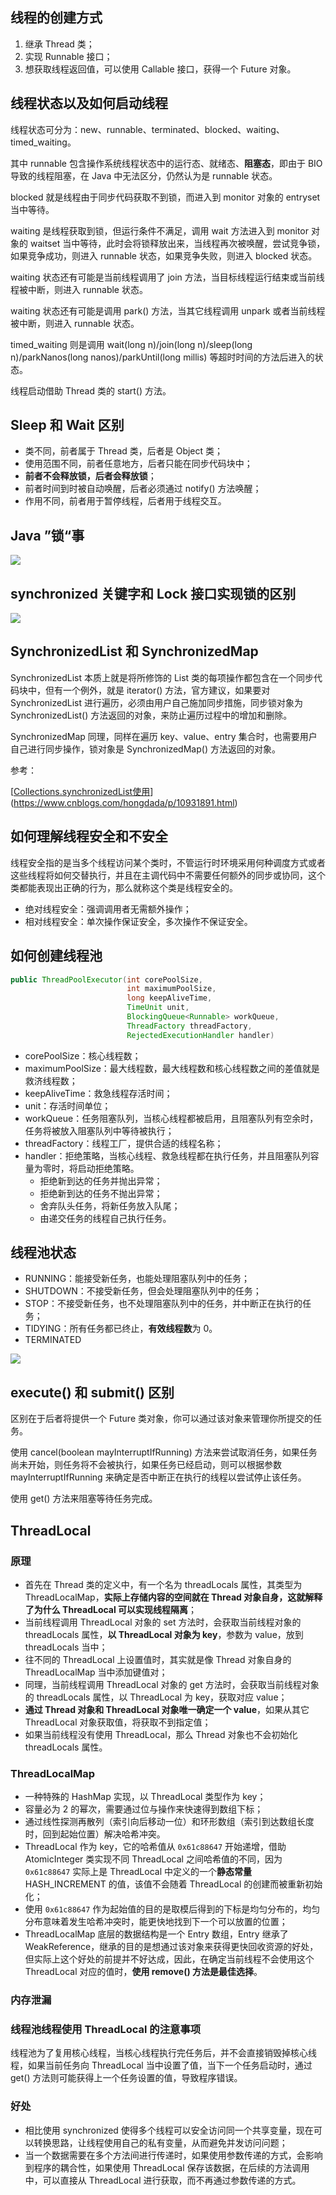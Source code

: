 ## 线程的创建方式

1. 继承 Thread 类；
2. 实现 Runnable 接口；
3. 想获取线程返回值，可以使用 Callable 接口，获得一个 Future 对象。

## 线程状态以及如何启动线程

线程状态可分为：new、runnable、terminated、blocked、waiting、timed_waiting。

其中 runnable 包含操作系统线程状态中的运行态、就绪态、**阻塞态**，即由于 BIO 导致的线程阻塞，在 Java 中无法区分，仍然认为是 runnable 状态。

blocked 就是线程由于同步代码获取不到锁，而进入到 monitor 对象的 entryset 当中等待。

waiting 是线程获取到锁，但运行条件不满足，调用 wait 方法进入到 monitor 对象的 waitset 当中等待，此时会将锁释放出来，当线程再次被唤醒，尝试竞争锁，如果竞争成功，则进入 runnable 状态，如果竞争失败，则进入 blocked 状态。

waiting 状态还有可能是当前线程调用了 join 方法，当目标线程运行结束或当前线程被中断，则进入 runnable 状态。

waiting 状态还有可能是调用 park() 方法，当其它线程调用 unpark 或者当前线程被中断，则进入 runnable 状态。

timed_waiting 则是调用 wait(long n)/join(long n)/sleep(long n)/parkNanos(long nanos)/parkUntil(long millis) 等超时时间的方法后进入的状态。

线程启动借助 Thread 类的 start() 方法。

## Sleep 和 Wait 区别

- 类不同，前者属于 Thread 类，后者是 Object 类；
- 使用范围不同，前者任意地方，后者只能在同步代码块中；
- **前者不会释放锁，后者会释放锁**；
- 前者时间到时被自动唤醒，后者必须通过 notify() 方法唤醒；
- 作用不同，前者用于暂停线程，后者用于线程交互。

## Java ”锁“事

<img src="https://awps-assets.meituan.net/mit-x/blog-images-bundle-2018b/7f749fc8.png">

## synchronized 关键字和 Lock 接口实现锁的区别

<img src="https://p0.meituan.net/travelcube/412d294ff5535bbcddc0d979b2a339e6102264.png">

## SynchronizedList 和 SynchronizedMap

SynchronizedList 本质上就是将所修饰的 List 类的每项操作都包含在一个同步代码块中，但有一个例外，就是 iterator() 方法，官方建议，如果要对 SynchronizedList 进行遍历，必须由用户自己施加同步措施，同步锁对象为  SynchronizedList() 方法返回的对象，来防止遍历过程中的增加和删除。

SynchronizedMap 同理，同样在遍历 key、value、entry 集合时，也需要用户自己进行同步操作，锁对象是 SynchronizedMap() 方法返回的对象。

参考：

[[Collections.synchronizedList使用](https://www.cnblogs.com/hongdada/p/10931891.html)](https://www.cnblogs.com/hongdada/p/10931891.html)

## 如何理解线程安全和不安全

线程安全指的是当多个线程访问某个类时，不管运行时环境采用何种调度方式或者这些线程将如何交替执行，并且在主调代码中不需要任何额外的同步或协同，这个类都能表现出正确的行为，那么就称这个类是线程安全的。

- 绝对线程安全：强调调用者无需额外操作；
- 相对线程安全：单次操作保证安全，多次操作不保证安全。

## 如何创建线程池

```java
public ThreadPoolExecutor(int corePoolSize,
                          int maximumPoolSize,
                          long keepAliveTime,
                          TimeUnit unit,
                          BlockingQueue<Runnable> workQueue,
                          ThreadFactory threadFactory,
                          RejectedExecutionHandler handler)
```

- corePoolSize：核心线程数；
- maximumPoolSize：最大线程数，最大线程数和核心线程数之间的差值就是救济线程数；
- keepAliveTime：救急线程存活时间；
- unit：存活时间单位；
- workQueue：任务阻塞队列，当核心线程都被启用，且阻塞队列有空余时，任务将被放入阻塞队列中等待被执行；
- threadFactory：线程工厂，提供合适的线程名称；
- handler：拒绝策略，当核心线程、救急线程都在执行任务，并且阻塞队列容量为零时，将启动拒绝策略。
  - 拒绝新到达的任务并抛出异常；
  - 拒绝新到达的任务不抛出异常；
  - 舍弃队头任务，将新任务放入队尾；
  - 由递交任务的线程自己执行任务。

## 线程池状态

- RUNNING：能接受新任务，也能处理阻塞队列中的任务；
- SHUTDOWN：不接受新任务，但会处理阻塞队列中的任务；
- STOP：不接受新任务，也不处理阻塞队列中的任务，并中断正在执行的任务；
- TIDYING：所有任务都已终止，**有效线程数**为 0。
- TERMINATED

<img src="https://p0.meituan.net/travelcube/582d1606d57ff99aa0e5f8fc59c7819329028.png">

## execute() 和 submit() 区别

区别在于后者将提供一个 Future 类对象，你可以通过该对象来管理你所提交的任务。

使用 cancel(boolean mayInterruptIfRunning) 方法来尝试取消任务，如果任务尚未开始，则任务将不会被执行，如果任务已经启动，则可以根据参数 mayInterruptIfRunning 来确定是否中断正在执行的线程以尝试停止该任务。

使用 get() 方法来阻塞等待任务完成。

## ThreadLocal

### 原理

- 首先在 Thread 类的定义中，有一个名为 threadLocals 属性，其类型为 ThreadLocalMap，**实际上存储内容的空间就在 Thread 对象自身，这就解释了为什么 ThreadLocal 可以实现线程隔离**；
- 当前线程调用 ThreadLocal 对象的 set 方法时，会获取当前线程对象的 threadLocals 属性，**以 ThreadLocal 对象为 key**，参数为 value，放到 threadLocals 当中；
- 往不同的 ThreadLocal 上设置值时，其实就是像 Thread 对象自身的 ThreadLocalMap 当中添加键值对；
- 同理，当前线程调用 ThreadLocal 对象的 get 方法时，会获取当前线程对象的 threadLocals 属性，以 ThreadLocal 为 key，获取对应 value；
- **通过 Thread 对象和 ThreadLocal 对象唯一确定一个 value**，如果从其它 ThreadLocal 对象获取值，将获取不到指定值；
- 如果当前线程没有使用 ThreadLocal，那么 Thread 对象也不会初始化 threadLocals 属性。

### ThreadLocalMap

- 一种特殊的 HashMap 实现，以 ThreadLocal 类型作为 key；
- 容量必为 2 的幂次，需要通过位与操作来快速得到数组下标；
- 通过线性探测再散列（索引向后移动一位）和环形数组（索引到达数组长度时，回到起始位置）解决哈希冲突。
- ThreadLocal 作为 key，它的哈希值从 `0x61c88647` 开始递增，借助 AtomicInteger 类实现不同 ThreadLocal 之间哈希值的不同，因为 `0x61c88647` 实际上是 ThreadLocal 中定义的一个**静态常量** HASH_INCREMENT 的值，该值不会随着 ThreadLocal 的创建而被重新初始化；
- 使用 `0x61c88647` 作为起始值的目的是取模后得到的下标是均匀分布的，均匀分布意味着发生哈希冲突时，能更快地找到下一个可以放置的位置；
- ThreadLocalMap 底层的数据结构是一个 Entry 数组，Entry 继承了 WeakReference，继承的目的是想通过该对象来获得更快回收资源的好处，但实际上这个好处的前提并不好达成，因此，在确定当前线程不会使用这个 ThreadLocal 对应的值时，**使用 remove() 方法是最佳选择**。

### 内存泄漏

### 线程池线程使用 ThreadLocal 的注意事项

线程池为了复用核心线程，当核心线程执行完任务后，并不会直接销毁掉核心线程，如果当前任务向 ThreadLocal 当中设置了值，当下一个任务启动时，通过 get() 方法则可能获得上一个任务设置的值，导致程序错误。

### 好处

- 相比使用 synchronized 使得多个线程可以安全访问同一个共享变量，现在可以转换思路，让线程使用自己的私有变量，从而避免并发访问问题；
- 当一个数据需要在多个方法间进行传递时，如果使用参数传递的方式，会影响到程序的耦合性，如果使用 ThreadLocal 保存该数据，在后续的方法调用中，可以直接从 ThreadLocal 进行获取，而不再通过参数传递的方式。





